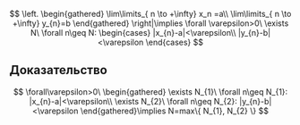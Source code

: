 $$
\left.
\begin{gathered}
\lim\limits_{ n \to +\infty} x_n =a\\
\lim\limits_{ n \to +\infty} y_{n}=b 
\end{gathered}
\right|\implies \forall \varepsilon>0\ \exists N\ \forall n\geq N: \begin{cases}
|x_{n}-a|<\varepsilon\\
|y_{n}-b|<\varepsilon
\end{cases}
$$

## Доказательство

$$
\forall\varepsilon>0\ 
\begin{gathered}
\exists N_{1}\ \forall n\geq N_{1}: |x_{n}-a|<\varepsilon\\
\exists N_{2}\ \forall n\geq N_{2}: |y_{n}-b|<\varepsilon
\end{gathered}\implies N=max\{ N_{1}, N_{2} \}
$$